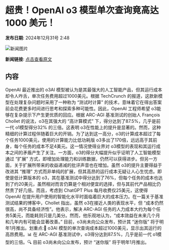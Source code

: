 # 超贵！OpenAI o3 模型单次查询竟高达 1000 美元！

**发布日期**: 2024年12月31号 2:48

![新闻图片](https://pic.chinaz.com/picmap/202302112107351131_3.jpg)

**新闻链接**: [点击查看原文](https://www.aibase.com/zh/news/14375)

## 内容

OpenAI 最近推出的 o3AI 模型被认为是其最强大的人工智能产品，但其运行成本却令人咋舌，单次任务费用超过1000美元。根据 TechCrunch 的报道，这款新模型在处理复杂问题时采用了一种称为 “测试时计算” 的技术，意味着它在得出答案前会花费更多时间进行思考和探索多种可能性。因此，OpenAI 工程师希望 o3能够在复杂提示下产生更优质的回应。根据 ARC-AGI 基准测试的创始人 François Chollet 的说法，o3在其强大的 “高计算模式” 下，得分达到了87.5%，几乎是前一代 o1模型得分32% 的三倍。这表明 o3在性能上的提升是显著的。然而，这种精细的计算过程伴随着巨大的开销。为了达到这一高分，o3的计算成本超过了每个任务1000美元，使用的计算能力比低功耗版 o3多出了170倍，远远高于其前身，每个任务的成本不足4美元。这一情况使得业界对 o3模型的表现和其运行成本之间的矛盾产生了关注。一方面，o3的得分大幅提升似乎证明了人工智能模型通过 “扩展” 方式，即增加处理能力和训练数据，仍然可以获得进步。但另一方面，关于扩展所带来的收益递减的批评声音也在增加。虽然 o3的提升主要得益于改进其 “推理” 方式而非单纯的扩展，但其高昂的运行成本无疑让人心生忧虑。即使是低计算版本的 o3，其在基准测试中得分达到了76%，但每个任务的成本也达到了约20美元，虽然相对而言仍算是个相对便宜的选择，但与其前代产品相比仍然贵了好几倍。而且，考虑到 ChatGPT Plus 每月收费仅25美元，这使得 OpenAI 在提升用户使用的智能化水平时面临着巨大的成本压力。在一篇关于基准测试结果的博客中，Chollet 指出，虽然 o3在接近人类的表现水平，但 “成本仍然很高，尚不具备经济性”。他表示，解决 ARC-AGI 任务的人力成本大约为每个任务5美元，而能耗则只是几美分。然而，他乐观地认为，“成本效益在未来几个月和几年内有可能会显著改善。” 目前，o3尚未向公众发布，预计其 “迷你版” 将于明年1月推出。划重点:🌟 o3AI 模型的单次查询成本超过1000美元，显示出其运行的高昂费用。📊 在 ARC-AGI 基准测试中，o3得分达到87.5%，几乎是前一代 o1模型的三倍。🔍 目前 o3尚未向公众发布，预计 “迷你版” 将于明年1月推出。
